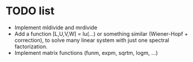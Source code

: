# TODO list

- Implement mldivide and mrdivide
- Add a function [L,U,V,W] = lu(...) or something similar (Wiener-Hopf + correction), to solve many linear system with just one spectral factorization. 
- Implement matrix functions (funm, expm, sqrtm, logm, ...)

